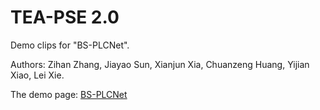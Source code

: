 # TEA-PSE 2.0


Demo clips for "BS-PLCNet".

Authors:
Zihan Zhang, Jiayao Sun, Xianjun Xia, Chuanzeng Huang, Yijian Xiao, Lei Xie.

The demo page: [BS-PLCNet](https://zzhdzdz.github.io/BS-PLCNet/)
